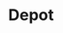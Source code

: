 ---
codehost: https://github.com/depot
linkedin: https://linkedin.com/company/depot-technologies
logohandle: depotdev
sort: depot
title: Depot
twitter: https://x.com/depotdev
website: https://depot.dev/
---